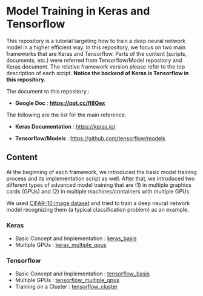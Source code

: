 # Model Training in Keras and Tensorflow

This repository is a tutorial targeting how to train a deep neural network model in a higher efficient way. In this repository, we focus on two main frameworks that are Keras and Tensorflow. Parts of the content (scripts, documents, etc.) were referred from Tensorflow/Model repository and Keras document. The relative framework version please refer to the top description of each script. **Notice the backend of Keras is Tensorflow in this repository.**

The document to this repository :

*   **Google Doc** : **https://ppt.cc/fl8Qex**

The following are the list for the main reference.

*   **Keras Documentation** : https://keras.io/

*   **Tensorflow/Models** : https://github.com/tensorflow/models

## Content

At the beginning of each framework, we introduced the basic model training process and its implementation script as well. After that, we introduced two different types of advanced model training that are (1) in multiple graphics cards (GPUs) and (2) in multiple machines/containers with multiple GPUs.

We used [CIFAR-10 image dataset](https://www.cs.toronto.edu/~kriz/cifar.html) and tried to train a deep neural network model recognizing them (a typical classification problem) as an example.

### Keras

*   Basic Concept and Implementation : [keras_basis](keras_basis/)
*   Multiple GPUs : [keras_multiple_gpus](keras_multiple_gpus/)

### Tensorflow

-   Basic Concept and Implementation : [tensorflow_basis](tensorflow_basis/)
-   Multiple GPUs : [tensorflow_multiple_gpus](tensorflow_multiple_gpus/)
-   Training on a Cluster : [tensorflow_cluster](tensorflow_cluster/)



